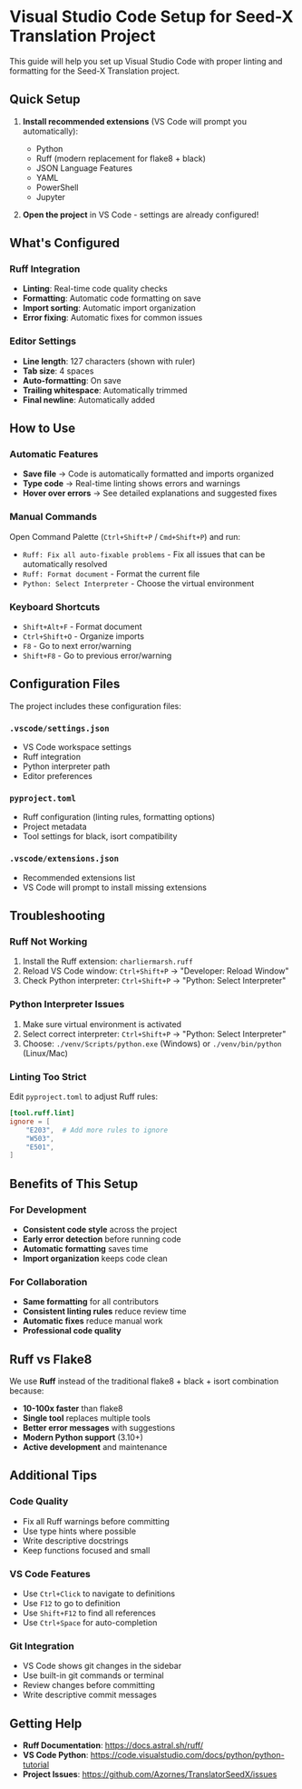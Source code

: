 # Visual Studio Code Setup for Seed-X Translation Project

This guide will help you set up Visual Studio Code with proper linting and formatting for the Seed-X Translation project.

## Quick Setup

1. **Install recommended extensions** (VS Code will prompt you automatically):
   - Python
   - Ruff (modern replacement for flake8 + black)
   - JSON Language Features
   - YAML
   - PowerShell
   - Jupyter

2. **Open the project** in VS Code - settings are already configured!

## What's Configured

### Ruff Integration
- **Linting**: Real-time code quality checks
- **Formatting**: Automatic code formatting on save
- **Import sorting**: Automatic import organization
- **Error fixing**: Automatic fixes for common issues

### Editor Settings
- **Line length**: 127 characters (shown with ruler)
- **Tab size**: 4 spaces
- **Auto-formatting**: On save
- **Trailing whitespace**: Automatically trimmed
- **Final newline**: Automatically added

## How to Use

### Automatic Features
- **Save file** → Code is automatically formatted and imports organized
- **Type code** → Real-time linting shows errors and warnings
- **Hover over errors** → See detailed explanations and suggested fixes

### Manual Commands
Open Command Palette (`Ctrl+Shift+P` / `Cmd+Shift+P`) and run:

- `Ruff: Fix all auto-fixable problems` - Fix all issues that can be automatically resolved
- `Ruff: Format document` - Format the current file
- `Python: Select Interpreter` - Choose the virtual environment

### Keyboard Shortcuts
- `Shift+Alt+F` - Format document
- `Ctrl+Shift+O` - Organize imports
- `F8` - Go to next error/warning
- `Shift+F8` - Go to previous error/warning

## Configuration Files

The project includes these configuration files:

### `.vscode/settings.json`
- VS Code workspace settings
- Ruff integration
- Python interpreter path
- Editor preferences

### `pyproject.toml`
- Ruff configuration (linting rules, formatting options)
- Project metadata
- Tool settings for black, isort compatibility

### `.vscode/extensions.json`
- Recommended extensions list
- VS Code will prompt to install missing extensions

## Troubleshooting

### Ruff Not Working
1. Install the Ruff extension: `charliermarsh.ruff`
2. Reload VS Code window: `Ctrl+Shift+P` → "Developer: Reload Window"
3. Check Python interpreter: `Ctrl+Shift+P` → "Python: Select Interpreter"

### Python Interpreter Issues
1. Make sure virtual environment is activated
2. Select correct interpreter: `Ctrl+Shift+P` → "Python: Select Interpreter"
3. Choose: `./venv/Scripts/python.exe` (Windows) or `./venv/bin/python` (Linux/Mac)

### Linting Too Strict
Edit `pyproject.toml` to adjust Ruff rules:
```toml
[tool.ruff.lint]
ignore = [
    "E203",  # Add more rules to ignore
    "W503",
    "E501",
]
```

## Benefits of This Setup

### For Development
- **Consistent code style** across the project
- **Early error detection** before running code
- **Automatic formatting** saves time
- **Import organization** keeps code clean

### For Collaboration
- **Same formatting** for all contributors
- **Consistent linting rules** reduce review time
- **Automatic fixes** reduce manual work
- **Professional code quality**

## Ruff vs Flake8

We use **Ruff** instead of the traditional flake8 + black + isort combination because:

- **10-100x faster** than flake8
- **Single tool** replaces multiple tools
- **Better error messages** with suggestions
- **Modern Python support** (3.10+)
- **Active development** and maintenance

## Additional Tips

### Code Quality
- Fix all Ruff warnings before committing
- Use type hints where possible
- Write descriptive docstrings
- Keep functions focused and small

### VS Code Features
- Use `Ctrl+Click` to navigate to definitions
- Use `F12` to go to definition
- Use `Shift+F12` to find all references
- Use `Ctrl+Space` for auto-completion

### Git Integration
- VS Code shows git changes in the sidebar
- Use built-in git commands or terminal
- Review changes before committing
- Write descriptive commit messages

## Getting Help

- **Ruff Documentation**: https://docs.astral.sh/ruff/
- **VS Code Python**: https://code.visualstudio.com/docs/python/python-tutorial
- **Project Issues**: https://github.com/Azornes/TranslatorSeedX/issues
